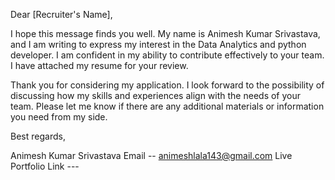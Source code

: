 Dear [Recruiter's Name],

I hope this message finds you well. My name is Animesh Kumar Srivastava, and I am writing to express my interest in the Data Analytics and python developer. I am confident in my ability to contribute effectively to your team. I have attached my resume for your review.

Thank you for considering my application. I look forward to the possibility of discussing how my skills and experiences align with the needs of your team. Please let me know if there are any additional materials or information you need from my side.

Best regards,

Animesh Kumar Srivastava
Email -- animeshlala143@gmail.com
Live Portfolio Link ---
